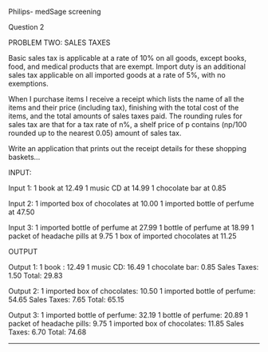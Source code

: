 Philips- medSage screening

Question 2 

PROBLEM TWO: SALES TAXES 
 
Basic sales tax is applicable at a rate of 10% on all goods, except books, food,
and medical 
products that are exempt. Import duty is an additional sales tax applicable on
all imported 
goods at a rate of 5%, with no exemptions. 
 
When I purchase items I receive a receipt which lists the name of all the items
and their price 
(including tax), finishing with the total cost of the items, and the total
amounts of sales taxes 
paid. The rounding rules for sales tax are that for a tax rate of n%, a shelf
price of p contains 
(np/100 rounded up to the nearest 0.05) amount of sales tax. 
 
Write an application that prints out the receipt details for these shopping
baskets... 
 
INPUT: 
 
Input 1: 
1 book at 12.49 
1 music CD at 14.99 
1 chocolate bar at 0.85 
 
Input 2: 
1 imported box of chocolates at 10.00 
1 imported bottle of perfume at 47.50 
 
Input 3: 
1 imported bottle of perfume at 27.99 
1 bottle of perfume at 18.99 
1 packet of headache pills at 9.75 
1 box of imported chocolates at 11.25 
 
OUTPUT 
 
Output 1: 
1 book : 12.49 
1 music CD: 16.49 
1 chocolate bar: 0.85 
Sales Taxes: 1.50 
Total: 29.83 
 
Output 2: 
1 imported box of chocolates: 10.50 
1 imported bottle of perfume: 54.65 
Sales Taxes: 7.65 
Total: 65.15 
 
Output 3: 
1 imported bottle of perfume: 32.19 
1 bottle of perfume: 20.89 
1 packet of headache pills: 9.75 
1 imported box of chocolates: 11.85 
Sales Taxes: 6.70 
Total: 74.68 
********
